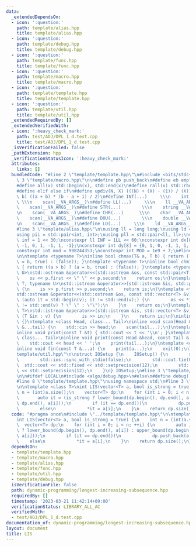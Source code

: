 ```yaml
---
data:
  _extendedDependsOn:
  - icon: ':question:'
    path: template/alias.hpp
    title: template/alias.hpp
  - icon: ':question:'
    path: template/debug.hpp
    title: template/debug.hpp
  - icon: ':question:'
    path: template/func.hpp
    title: template/func.hpp
  - icon: ':question:'
    path: template/macro.hpp
    title: template/macro.hpp
  - icon: ':question:'
    path: template/template.hpp
    title: template/template.hpp
  - icon: ':question:'
    path: template/util.hpp
    title: template/util.hpp
  _extendedRequiredBy: []
  _extendedVerifiedWith:
  - icon: ':heavy_check_mark:'
    path: test/AOJ/DPL_1_d.test.cpp
    title: test/AOJ/DPL_1_d.test.cpp
  _isVerificationFailed: false
  _pathExtension: hpp
  _verificationStatusIcon: ':heavy_check_mark:'
  attributes:
    links: []
  bundledCode: "#line 2 \"template/template.hpp\"\n#include <bits/stdc++.h>\n#line\
    \ 3 \"template/macro.hpp\"\n\n#define pb push_back\n#define eb emplace_back\n\
    #define all(x) std::begin(x), std::end(x)\n#define rall(x) std::rbegin(x), std::rend(x)\n\
    #define elif else if\n#define updiv(N, X) (((N) + (X) - (1)) / (X))\n#define sigma(a,\
    \ b) ((a + b) * (b - a + 1) / 2)\n#define INT(...)     \\\n    int __VA_ARGS__;\
    \ \\\n    scan(__VA_ARGS__)\n#define LL(...)     \\\n    ll __VA_ARGS__; \\\n\
    \    scan(__VA_ARGS__)\n#define STR(...)        \\\n    string __VA_ARGS__; \\\
    \n    scan(__VA_ARGS__)\n#define CHR(...)      \\\n    char __VA_ARGS__; \\\n\
    \    scan(__VA_ARGS__)\n#define DOU(...)        \\\n    double __VA_ARGS__; \\\
    \n    scan(__VA_ARGS__)\n#define LD(...)     \\\n    ld __VA_ARGS__; \\\n    scan(__VA_ARGS__)\n\
    #line 3 \"template/alias.hpp\"\n\nusing ll = long long;\nusing ld = long double;\n\
    using pii = std::pair<int, int>;\nusing pll = std::pair<ll, ll>;\nconstexpr int\
    \ inf = 1 << 30;\nconstexpr ll INF = 1LL << 60;\nconstexpr int dx[8] = {1, 0,\
    \ -1, 0, 1, -1, 1, -1};\nconstexpr int dy[8] = {0, 1, 0, -1, 1, 1, -1, -1};\n\
    constexpr int mod = 998244353;\nconstexpr int MOD = 1e9 + 7;\n#line 3 \"template/func.hpp\"\
    \n\ntemplate <typename T>\ninline bool chmax(T& a, T b) { return ((a < b) ? (a\
    \ = b, true) : (false)); }\ntemplate <typename T>\ninline bool chmin(T& a, T b)\
    \ { return ((a > b) ? (a = b, true) : (false)); }\ntemplate <typename T, typename\
    \ U>\nstd::ostream &operator<<(std::ostream &os, const std::pair<T, U> &p) {\n\
    \    os << p.first << \" \" << p.second;\n    return os;\n}\ntemplate <typename\
    \ T, typename U>\nstd::istream &operator>>(std::istream &is, std::pair<T, U> &p)\
    \ {\n    is >> p.first >> p.second;\n    return is;\n}\ntemplate <typename T>\n\
    std::ostream &operator<<(std::ostream &os, const std::vector<T> &v) {\n    for\
    \ (auto it = std::begin(v); it != std::end(v);) {\n        os << *it << ((++it)\
    \ != std::end(v) ? \" \" : \"\");\n    }\n    return os;\n}\ntemplate <typename\
    \ T>\nstd::istream &operator>>(std::istream &is, std::vector<T> &v) {\n    for\
    \ (T &in : v) {\n        is >> in;\n    }\n    return is;\n}\ninline void scan()\
    \ {}\ntemplate <class Head, class... Tail>\ninline void scan(Head &head, Tail\
    \ &...tail) {\n    std::cin >> head;\n    scan(tail...);\n}\ntemplate <class T>\n\
    inline void print(const T &t) { std::cout << t << '\\n'; }\ntemplate <class Head,\
    \ class... Tail>\ninline void print(const Head &head, const Tail &...tail) {\n\
    \    std::cout << head << ' ';\n    print(tail...);\n}\ntemplate <class... T>\n\
    inline void fin(const T &...a) {\n    print(a...);\n    exit(0);\n}\n#line 3 \"\
    template/util.hpp\"\n\nstruct IOSetup {\n    IOSetup() {\n        std::cin.tie(nullptr);\n\
    \        std::ios::sync_with_stdio(false);\n        std::cout.tie(0);\n      \
    \  std::cout << std::fixed << std::setprecision(12);\n        std::cerr << std::fixed\
    \ << std::setprecision(12);\n    }\n} IOSetup;\n#line 3 \"template/debug.hpp\"\
    \n\n#ifdef LOCAL\n#include <algo/debug.hpp>\n#else\n#define debug(...)\n#endif\n\
    #line 8 \"template/template.hpp\"\nusing namespace std;\n#line 3 \"dynamic-programming/longest-increasing-subsequence.hpp\"\
    \n\ntemplate <class T>\nint LIS(vector<T> a, bool is_strong = true) {\n    int\
    \ n = (int)a.size();\n    vector<T> dp;\n    for (int i = 0; i < n; ++i) {\n \
    \       auto it = (is_strong ? lower_bound(dp.begin(), dp.end(), a[i]) : upper_bound(dp.begin(),\
    \ dp.end(), a[i]));\n        if (it == dp.end())\n            dp.push_back(a[i]);\n\
    \        else\n            *it = a[i];\n    }\n    return dp.size();\n}\n"
  code: "#pragma once\n#include \"../template/template.hpp\"\n\ntemplate <class T>\n\
    int LIS(vector<T> a, bool is_strong = true) {\n    int n = (int)a.size();\n  \
    \  vector<T> dp;\n    for (int i = 0; i < n; ++i) {\n        auto it = (is_strong\
    \ ? lower_bound(dp.begin(), dp.end(), a[i]) : upper_bound(dp.begin(), dp.end(),\
    \ a[i]));\n        if (it == dp.end())\n            dp.push_back(a[i]);\n    \
    \    else\n            *it = a[i];\n    }\n    return dp.size();\n}"
  dependsOn:
  - template/template.hpp
  - template/macro.hpp
  - template/alias.hpp
  - template/func.hpp
  - template/util.hpp
  - template/debug.hpp
  isVerificationFile: false
  path: dynamic-programming/longest-increasing-subsequence.hpp
  requiredBy: []
  timestamp: '2023-03-21 11:42:14+09:00'
  verificationStatus: LIBRARY_ALL_AC
  verifiedWith:
  - test/AOJ/DPL_1_d.test.cpp
documentation_of: dynamic-programming/longest-increasing-subsequence.hpp
layout: document
title: LIS
---
```

